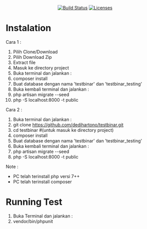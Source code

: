 
<p align="center">
<a href="https://travis-ci.org/dedihartono/testbinar"><img src="https://travis-ci.com/dedihartono/testbinar.svg?branch=master" alt="Build Status"></a>
<a href="https://opensource.org/licenses/MIT"><img src="https://img.shields.io/badge/License-MIT-yellow.svg" alt="Licenses"></a>
</p>

# Instalation

Cara 1 :
 1. Pilih Clone/Download
 2. Pilih Download Zip
 3. Extract file
 4. Masuk ke directory project
 5. Buka terminal dan jalankan : 
 6. composer install
 7. Buat database dengan nama 'testbinar' dan 'testbinar_testing'
 8. Buka kembali terminal dan jalankan : 
 9. php artisan migrate --seed
10. php -S localhost:8000 -t public

Cara 2 :
 1. Buka terminal dan jalankan :
 2. git clone https://github.com/dedihartono/testbinar.git
 3. cd testbinar #(untuk masuk ke directory project)
 4. composer install
 5. Buat database dengan nama 'testbinar' dan 'testbinar_testing'
 6. Buka kembali terminal dan jalankan : 
 7. php artisan migrate --seed
 8. php -S localhost:8000 -t public

Note : 
- PC telah terinstall php versi 7++
- PC telah terinstall composer

# Running Test
1. Buka Terminal dan jalankan :
2. vendor/bin/phpunit
